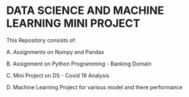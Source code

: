 # DATA SCIENCE AND MACHINE LEARNING MINI PROJECT

This Repository consists of: 

A. Assignments on Numpy and Pandas

B. Assignment on Python Programming - Banking Domain

C. Mini Project on DS - Covid 19 Analysis 

D. Machine Learning Project for various model and there performance
